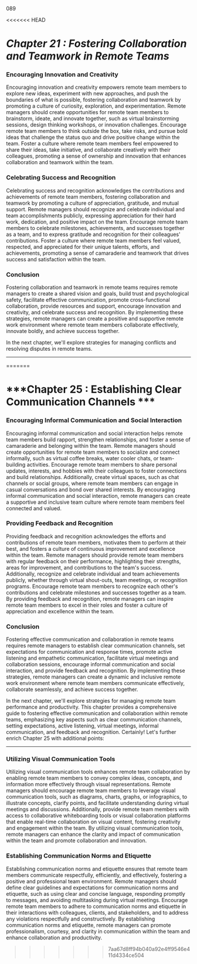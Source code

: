 089

<<<<<<< HEAD


# ***Chapter 21 : Fostering Collaboration and Teamwork in Remote Teams***


### **Encouraging Innovation and Creativity**

Encouraging innovation and creativity empowers remote team members to explore new ideas, experiment with new approaches, and push the boundaries of what is possible, fostering collaboration and teamwork by promoting a culture of curiosity, exploration, and experimentation. Remote managers should create opportunities for remote team members to brainstorm, ideate, and innovate together, such as virtual brainstorming sessions, design thinking workshops, or innovation challenges. Encourage remote team members to think outside the box, take risks, and pursue bold ideas that challenge the status quo and drive positive change within the team. Foster a culture where remote team members feel empowered to share their ideas, take initiative, and collaborate creatively with their colleagues, promoting a sense of ownership and innovation that enhances collaboration and teamwork within the team.

### **Celebrating Success and Recognition**

Celebrating success and recognition acknowledges the contributions and achievements of remote team members, fostering collaboration and teamwork by promoting a culture of appreciation, gratitude, and mutual support. Remote managers should recognize and celebrate individual and team accomplishments publicly, expressing appreciation for their hard work, dedication, and positive impact on the team. Encourage remote team members to celebrate milestones, achievements, and successes together as a team, and to express gratitude and recognition for their colleagues' contributions. Foster a culture where remote team members feel valued, respected, and appreciated for their unique talents, efforts, and achievements, promoting a sense of camaraderie and teamwork that drives success and satisfaction within the team.

### **Conclusion**

Fostering collaboration and teamwork in remote teams requires remote managers to create a shared vision and goals, build trust and psychological safety, facilitate effective communication, promote cross-functional collaboration, provide resources and support, encourage innovation and creativity, and celebrate success and recognition. By implementing these strategies, remote managers can create a positive and supportive remote work environment where remote team members collaborate effectively, innovate boldly, and achieve success together.

In the next chapter, we'll explore strategies for managing conflicts and resolving disputes in remote teams.

---
=======
# ***Chapter 25 : Establishing Clear Communication Channels ***


### **Encouraging Informal Communication and Social Interaction**

Encouraging informal communication and social interaction helps remote team members build rapport, strengthen relationships, and foster a sense of camaraderie and belonging within the team. Remote managers should create opportunities for remote team members to socialize and connect informally, such as virtual coffee breaks, water cooler chats, or team-building activities. Encourage remote team members to share personal updates, interests, and hobbies with their colleagues to foster connections and build relationships. Additionally, create virtual spaces, such as chat channels or social groups, where remote team members can engage in casual conversations and bond over shared interests. By encouraging informal communication and social interaction, remote managers can create a supportive and inclusive team culture where remote team members feel connected and valued.

### **Providing Feedback and Recognition**

Providing feedback and recognition acknowledges the efforts and contributions of remote team members, motivates them to perform at their best, and fosters a culture of continuous improvement and excellence within the team. Remote managers should provide remote team members with regular feedback on their performance, highlighting their strengths, areas for improvement, and contributions to the team's success. Additionally, recognize and celebrate individual and team achievements publicly, whether through virtual shout-outs, team meetings, or recognition programs. Encourage remote team members to recognize each other's contributions and celebrate milestones and successes together as a team. By providing feedback and recognition, remote managers can inspire remote team members to excel in their roles and foster a culture of appreciation and excellence within the team.

### **Conclusion**

Fostering effective communication and collaboration in remote teams requires remote managers to establish clear communication channels, set expectations for communication and response times, promote active listening and empathetic communication, facilitate virtual meetings and collaboration sessions, encourage informal communication and social interaction, and provide feedback and recognition. By implementing these strategies, remote managers can create a dynamic and inclusive remote work environment where remote team members communicate effectively, collaborate seamlessly, and achieve success together.

In the next chapter, we'll explore strategies for managing remote team performance and productivity.
This chapter provides a comprehensive guide to fostering effective communication and collaboration within remote teams, emphasizing key aspects such as clear communication channels, setting expectations, active listening, virtual meetings, informal communication, and feedback and recognition.
Certainly! Let's further enrich Chapter 25 with additional points:

---

### **Utilizing Visual Communication Tools**

Utilizing visual communication tools enhances remote team collaboration by enabling remote team members to convey complex ideas, concepts, and information more effectively through visual representations. Remote managers should encourage remote team members to leverage visual communication tools, such as diagrams, charts, graphs, or infographics, to illustrate concepts, clarify points, and facilitate understanding during virtual meetings and discussions. Additionally, provide remote team members with access to collaborative whiteboarding tools or visual collaboration platforms that enable real-time collaboration on visual content, fostering creativity and engagement within the team. By utilizing visual communication tools, remote managers can enhance the clarity and impact of communication within the team and promote collaboration and innovation.

### **Establishing Communication Norms and Etiquette**

Establishing communication norms and etiquette ensures that remote team members communicate respectfully, efficiently, and effectively, fostering a positive and professional team environment. Remote managers should define clear guidelines and expectations for communication norms and etiquette, such as using clear and concise language, responding promptly to messages, and avoiding multitasking during virtual meetings. Encourage remote team members to adhere to communication norms and etiquette in their interactions with colleagues, clients, and stakeholders, and to address any violations respectfully and constructively. By establishing communication norms and etiquette, remote managers can promote professionalism, courtesy, and clarity in communication within the team and enhance collaboration and productivity.
>>>>>>> 7aa67d8ff94b040a92e4ff9546e411d4334ce504
